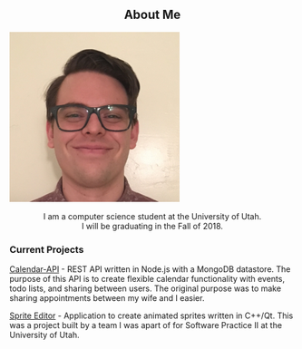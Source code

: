 ---
---

<h2 align="center">About Me</h2>

<img class="img-circle" src="Me_square.jpg" width="300"> 

<p align="center">
I am a computer science student at the University of Utah. <br>
I will be graduating in the Fall of 2018.
</p>

### Current Projects

[Calendar-API](https://github.com/justinbushy/node-calendar-api) - REST API written in Node.js with a MongoDB datastore. The purpose of this API is to create flexible calendar functionality with events, todo lists, and sharing between users. The original purpose was to make sharing appointments between my wife and I easier.  

[Sprite Editor](https://github.com/justinbushy/SpriteEditor) - Application to create animated sprites written in C++/Qt. This was a project built by a team I was apart of for Software Practice II at the University of Utah.





